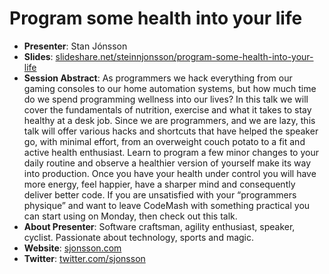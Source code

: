 Program some health into your life
=============================================

* **Presenter**: Stan Jónsson
* **Slides**: [slideshare.net/steinnjonsson/program-some-health-into-your-life](http://www.slideshare.net/steinnjonsson/program-some-health-into-your-life)
* **Session Abstract**: As programmers we hack everything from our gaming consoles to our home automation systems, but how much time do we spend programming wellness into our lives? In this talk we will cover the fundamentals of nutrition, exercise and what it takes to stay healthy at a desk job. Since we are programmers, and we are lazy, this talk will offer various hacks and shortcuts that have helped the speaker go, with minimal effort, from an overweight couch potato to a fit and active health enthusiast. Learn to program a few minor changes to your daily routine and observe a healthier version of yourself make its way into production. Once you have your health under control you will have more energy, feel happier, have a sharper mind and consequently deliver better code. If you are unsatisfied with your “programmers physique” and want to leave CodeMash with something practical you can start using on Monday, then check out this talk.
* **About Presenter**: Software craftsman, agility enthusiast, speaker, cyclist. Passionate about technology, sports and magic.
* **Website**: [sjonsson.com](http://www.sjonsson.com)
* **Twitter**: [twitter.com/sjonsson](https://twitter.com/sjonsson)
